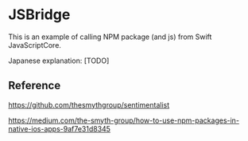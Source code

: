 # JSBridge

This is an example of calling NPM package (and js) from Swift JavaScriptCore.

Japanese explanation: [TODO]

## Reference

https://github.com/thesmythgroup/sentimentalist

https://medium.com/the-smyth-group/how-to-use-npm-packages-in-native-ios-apps-9af7e31d8345
